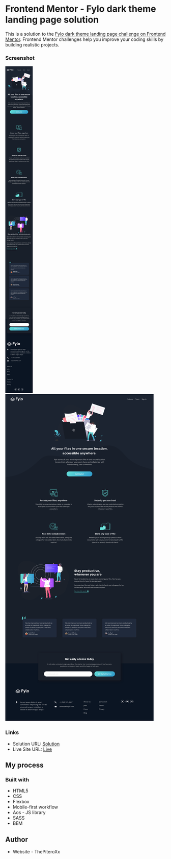 # Frontend Mentor - Fylo dark theme landing page solution

This is a solution to the [Fylo dark theme landing page challenge on Frontend Mentor](https://www.frontendmentor.io/challenges/fylo-dark-theme-landing-page-5ca5f2d21e82137ec91a50fd). Frontend Mentor challenges help you improve your coding skills by building realistic projects. 

### Screenshot
![Mobile](./screenshoot/375px-mobile.png)
![Desktop](./screenshoot/1440px-desktop.png)



### Links

- Solution URL: [Solution](https://your-solution-url.com)
- Live Site URL: [Live](https:/thepiteroxx.github.io/flyo)

## My process

### Built with

- HTML5
- CSS 
- Flexbox
- Mobile-first workflow
- Aos - JS library
- SASS
- BEM


## Author

- Website - ThePiteroXx

